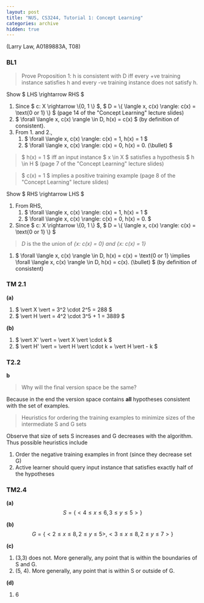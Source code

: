 ```yaml
---
layout: post
title: "NUS, CS3244, Tutorial 1: Concept Learning"
categories: archive
hidden: true
---
```

(Larry Law, A0189883A, T08)

### BL1

> Prove Proposition 1: h is consistent with D iff every +ve training instance satisfies h and every -ve training instance does not satisfy h.

Show \$ LHS \rightarrow RHS \$
1. Since \$ c: X \rightarrow \\{0, 1 \\} \$, \$ D = \\{ \langle x, c(x) \rangle: c(x) = \text{0 or 1} \\} \$ (page 14 of the "Concept Learning" lecture slides)
2. \$ \forall \langle x, c(x) \rangle \in D, h(x) = c(x) \$ (by definition of consistent).
3. From 1. and 2.,
   1. \$ \forall \langle x, c(x) \rangle: c(x) = 1, h(x) = 1 \$
   2. \$ \forall \langle x, c(x) \rangle: c(x) = 0, h(x) = 0. (\bullet) \$ 

> \$ h(x) = 1 \$ iff an input instance \$ x \in X \$ satisfies a hypothesis \$ h \in H \$ (page 7 of the "Concept Learning" lecture slides)

> \$ c(x) = 1 \$ implies a positive training example (page 8 of the "Concept Learning" lecture slides)

Show \$ RHS \rightarrow LHS \$
1. From RHS,
   1. \$ \forall \langle x, c(x) \rangle: c(x) = 1, h(x) = 1 \$
   2. \$ \forall \langle x, c(x) \rangle: c(x) = 0, h(x) = 0. \$  
2. Since \$ c: X \rightarrow \\{0, 1 \\} \$, \$ D = \\{ \langle x, c(x) \rangle: c(x) = \text{0 or 1} \\} \$
> *D* is the the union of *{x: c(x) = 0} and {x: c(x) = 1}* 
1. \$ \forall \langle x, c(x) \rangle \in D, h(x) = c(x) = \text{0 or 1} \implies \forall \langle x, c(x) \rangle \in D, h(x) = c(x). (\bullet) \$ (by definition of consistent)

### TM 2.1
**(a)**
1. \$ \vert X \vert = 3^2 \cdot 2^5 = 288 \$
2. \$ \vert H \vert = 4^2 \cdot 3^5 + 1 = 3889 \$

**(b)**
1. \$ \vert X' \vert = \vert X \vert \cdot k \$
2. \$ \vert H' \vert =  \vert H \vert \cdot k + \vert H \vert - k \$

### T2.2
**b**
> Why will the final version space be the same?

Because in the end the version space contains **all** hypotheses consistent with the set of examples.

> Heuristics for ordering the training examples to minimize sizes of the intermediate S and G sets

Observe that size of sets S increases and G decreases with the algorithm. Thus possible heuristics include
1. Order the negative training examples in front (since they decrease set G)
2. Active learner should query input instance that satisfies exactly half of the hypotheses

### TM2.4
**(a)**
$$
S = \{ <4 ≤ x ≤ 6, 3 ≤ y ≤ 5> \}
$$

**(b)**
$$
G = \{ <2 ≤ x ≤ 8, 2 ≤ y ≤ 5>, <3 ≤ x ≤ 8, 2 ≤ y ≤ 7> \}
$$

**(c)**
1. (3,3) does not. More generally, any point that is within the boundaries of S and G.
2. (5, 4). More generally, any point that is within S or outside of G.

**(d)**
1. 6